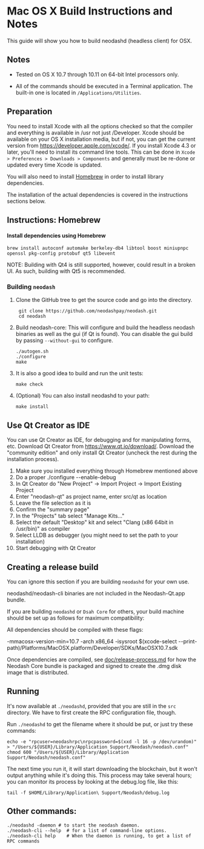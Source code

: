 Mac OS X Build Instructions and Notes
====================================
This guide will show you how to build neodashd (headless client) for OSX.

Notes
-----

* Tested on OS X 10.7 through 10.11 on 64-bit Intel processors only.

* All of the commands should be executed in a Terminal application. The
built-in one is located in `/Applications/Utilities`.

Preparation
-----------

You need to install Xcode with all the options checked so that the compiler
and everything is available in /usr not just /Developer. Xcode should be
available on your OS X installation media, but if not, you can get the
current version from https://developer.apple.com/xcode/. If you install
Xcode 4.3 or later, you'll need to install its command line tools. This can
be done in `Xcode > Preferences > Downloads > Components` and generally must
be re-done or updated every time Xcode is updated.

You will also need to install [Homebrew](http://brew.sh) in order to install library
dependencies.

The installation of the actual dependencies is covered in the instructions
sections below.

Instructions: Homebrew
----------------------

#### Install dependencies using Homebrew

    brew install autoconf automake berkeley-db4 libtool boost miniupnpc openssl pkg-config protobuf qt5 libevent

NOTE: Building with Qt4 is still supported, however, could result in a broken UI. As such, building with Qt5 is recommended.

### Building `neodash`

1. Clone the GitHub tree to get the source code and go into the directory.

        git clone https://github.com/neodashpay/neodash.git
        cd neodash

2.  Build neodash-core:
    This will configure and build the headless neodash binaries as well as the gui (if Qt is found).
    You can disable the gui build by passing `--without-gui` to configure.

        ./autogen.sh
        ./configure
        make

3.  It is also a good idea to build and run the unit tests:

        make check

4.  (Optional) You can also install neodashd to your path:

        make install

Use Qt Creator as IDE
------------------------
You can use Qt Creator as IDE, for debugging and for manipulating forms, etc.
Download Qt Creator from https://www.qt.io/download/. Download the "community edition" and only install Qt Creator (uncheck the rest during the installation process).

1. Make sure you installed everything through Homebrew mentioned above
2. Do a proper ./configure --enable-debug
3. In Qt Creator do "New Project" -> Import Project -> Import Existing Project
4. Enter "neodash-qt" as project name, enter src/qt as location
5. Leave the file selection as it is
6. Confirm the "summary page"
7. In the "Projects" tab select "Manage Kits..."
8. Select the default "Desktop" kit and select "Clang (x86 64bit in /usr/bin)" as compiler
9. Select LLDB as debugger (you might need to set the path to your installation)
10. Start debugging with Qt Creator

Creating a release build
------------------------
You can ignore this section if you are building `neodashd` for your own use.

neodashd/neodash-cli binaries are not included in the Neodash-Qt.app bundle.

If you are building `neodashd` or `Dsah Core` for others, your build machine should be set up
as follows for maximum compatibility:

All dependencies should be compiled with these flags:

 -mmacosx-version-min=10.7
 -arch x86_64
 -isysroot $(xcode-select --print-path)/Platforms/MacOSX.platform/Developer/SDKs/MacOSX10.7.sdk

Once dependencies are compiled, see [doc/release-process.md](release-process.md) for how the Neodash Core
bundle is packaged and signed to create the .dmg disk image that is distributed.

Running
-------

It's now available at `./neodashd`, provided that you are still in the `src`
directory. We have to first create the RPC configuration file, though.

Run `./neodashd` to get the filename where it should be put, or just try these
commands:

    echo -e "rpcuser=neodashrpc\nrpcpassword=$(xxd -l 16 -p /dev/urandom)" > "/Users/${USER}/Library/Application Support/Neodash/neodash.conf"
    chmod 600 "/Users/${USER}/Library/Application Support/Neodash/neodash.conf"

The next time you run it, it will start downloading the blockchain, but it won't
output anything while it's doing this. This process may take several hours;
you can monitor its process by looking at the debug.log file, like this:

    tail -f $HOME/Library/Application\ Support/Neodash/debug.log

Other commands:
-------

    ./neodashd -daemon # to start the neodash daemon.
    ./neodash-cli --help  # for a list of command-line options.
    ./neodash-cli help    # When the daemon is running, to get a list of RPC commands
